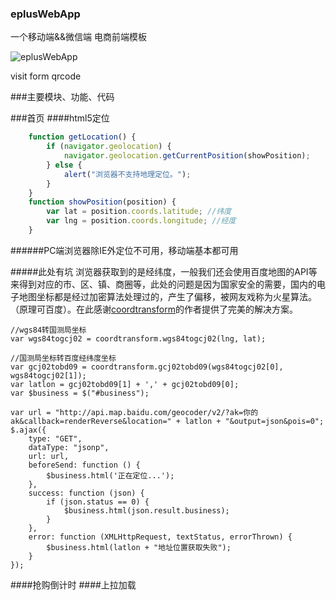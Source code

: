 ### eplusWebApp

一个移动端&&微信端 电商前端模板

![eplusWebApp](http://beetle2013.github.io/eplusWebApp/assets/img/epluswebapp.png)

visit form qrcode

###主要模块、功能、代码

###首页
####html5定位
``` js
    function getLocation() {
        if (navigator.geolocation) {
            navigator.geolocation.getCurrentPosition(showPosition);
        } else {
            alert("浏览器不支持地理定位。");
        }
    }
    function showPosition(position) {
        var lat = position.coords.latitude; //纬度
        var lng = position.coords.longitude; //经度
    }
```

######PC端浏览器除IE外定位不可用，移动端基本都可用

#####此处有坑
浏览器获取到的是经纬度，一般我们还会使用百度地图的API等来得到对应的市、区、镇、商圈等，此处的问题是因为国家安全的需要，国内的电子地图坐标都是经过加密算法处理过的，产生了偏移，被网友戏称为火星算法。（原理可百度）。在此感谢[coordtransform](https://github.com/wandergis/coordtransform)的作者提供了完美的解决方案。

    //wgs84转国测局坐标
    var wgs84togcj02 = coordtransform.wgs84togcj02(lng, lat);

    //国测局坐标转百度经纬度坐标
    var gcj02tobd09 = coordtransform.gcj02tobd09(wgs84togcj02[0], wgs84togcj02[1]);
    var latlon = gcj02tobd09[1] + ',' + gcj02tobd09[0];
    var $business = $("#business");

    var url = "http://api.map.baidu.com/geocoder/v2/?ak=你的ak&callback=renderReverse&location=" + latlon + "&output=json&pois=0";
    $.ajax({
        type: "GET",
        dataType: "jsonp",
        url: url,
        beforeSend: function () {
            $business.html('正在定位...');
        },
        success: function (json) {
            if (json.status == 0) {
                $business.html(json.result.business);
            }
        },
        error: function (XMLHttpRequest, textStatus, errorThrown) {
            $business.html(latlon + "地址位置获取失败");
        }
    });

####抢购倒计时
####上拉加载